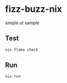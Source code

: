 # fizz-buzz-nix
simple ut sample

## Test

```bash
nix flake check
```

## Run

```bash
nix run
```












